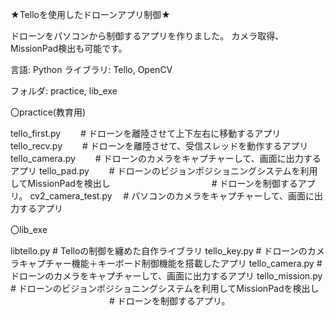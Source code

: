 ★Telloを使用したドローンアプリ制御★

ドローンをパソコンから制御するアプリを作りました。
カメラ取得、MissionPad検出も可能です。

言語: Python
ライブラリ: Tello, OpenCV

フォルダ: practice, lib_exe

〇practice(教育用)

tello_first.py   　　# ドローンを離陸させて上下左右に移動するアプリ
tello_recv.py    　　# ドローンを離陸させて、受信スレッドを動作するアプリ
tello_camera.py  　　# ドローンのカメラをキャプチャーして、画面に出力するアプリ
tello_pad.py     　　# ドローンのビジョンポジショニングシステムを利用してMissionPadを検出し
　　　　　　　　　　　 # ドローンを制御するアプリ。
cv2_camera_test.py　 # パソコンのカメラをキャプチャーして、画面に出力するアプリ


〇lib_exe

libtello.py          # Telloの制御を纏めた自作ライブラリ
tello_key.py         # ドローンのカメラキャプチャー機能＋キーボード制御機能を搭載したアプリ
tello_camera.py      # ドローンのカメラをキャプチャーして、画面に出力するアプリ
tello_mission.py     # ドローンのビジョンポジショニングシステムを利用してMissionPadを検出し
　　　　　　　　　　　 # ドローンを制御するアプリ。





